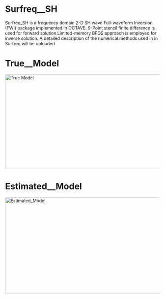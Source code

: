 # Surfreq__SH
Surfreq_SH  is a  frequency domain 2-D SH wave  Full-waveform Inversion (FWI) package implemented in OCTAVE. 9-Point stencil finite difference is used for forward solution.Limited-memory BFGS approach is employed for inverse solution. A detailed description of the numerical methods used in in Surfreq will be uploaded
# True__Model
<img width="608" height="308" alt="True Model" src="https://github.com/user-attachments/assets/17044298-ac21-432f-886d-112245210a74" />

# Estimated__Model
<img width="617" height="314" alt="Estimated_Model" src="https://github.com/user-attachments/assets/ceb1039c-8df9-4ed4-bd23-440be8db7fba" />
